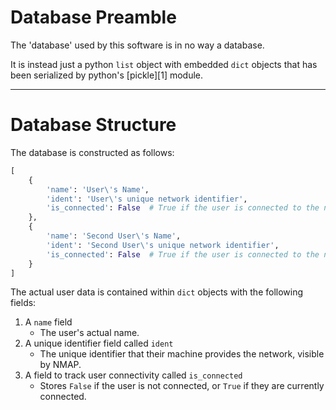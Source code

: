 # Database Preamble

The 'database' used by this software is in no way a database.

It is instead just a python `list` object with embedded `dict` objects that has
been serialized by python's [pickle][1] module.

---

# Database Structure

The database is constructed as follows:
```python
[
    {
        'name': 'User\'s Name',
        'ident': 'User\'s unique network identifier',
        'is_connected': False  # True if the user is connected to the network.
    },
    {
        'name': 'Second User\'s Name',
        'ident': 'Second User\'s unique network identifier',
        'is_connected': False  # True if the user is connected to the network.
    }
]
```

The actual user data is contained within `dict` objects with the following
fields:
1. A `name` field
   - The user's actual name.
2. A unique identifier field called `ident`
   - The unique identifier that their machine provides the network, visible by
     NMAP.
3. A field to track user connectivity called `is_connected`
   - Stores `False` if the user is not connected, or `True` if they are
     currently connected.
